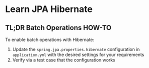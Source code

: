 Learn JPA Hibernate
===================

## TL;DR Batch Operations HOW-TO

To enable batch operations with Hibernate:

1. Update the `spring.jpa.properties.hibernate` configuration in `application.yml` with 
   the desired settings for your requirements
2. Verify via a test case that the configuration works
